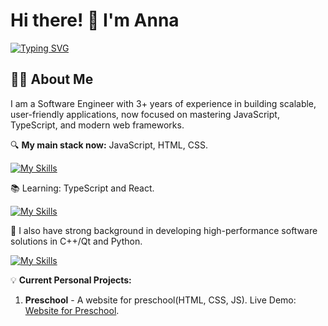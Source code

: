   
# Hi there! 👋 I'm Anna
[![Typing SVG](https://readme-typing-svg.demolab.com?font=Fira+Code&pause=1000&width=435&lines=Software+Engineer+%2F+Frontend+Developer)](https://git.io/typing-svg)

## 👩‍💻 About Me

I am a Software Engineer with 3+ years of experience in building scalable, user-friendly applications, now focused on mastering JavaScript, TypeScript, and modern web frameworks.

🔍 **My main stack now:** JavaScript, HTML, CSS.

[![My Skills](https://skillicons.dev/icons?i=js,html,css,npm,webpack,firebase,figma,git,github,gitlab)](https://skillicons.dev)

📚 Learning: TypeScript and React.

[![My Skills](https://skillicons.dev/icons?i=ts,react,redux)](https://skillicons.dev)

🌱 I also have strong background in developing high-performance software solutions in C++/Qt and Python. 

[![My Skills](https://skillicons.dev/icons?i=py,selenium,sql,cpp,c,cmake,qt)](https://skillicons.dev)

💡 **Current Personal Projects:**

1. **Preschool** - A website for preschool(HTML, CSS, JS). Live Demo: [Website for Preschool](https://anna9991.github.io/Preschool/).
